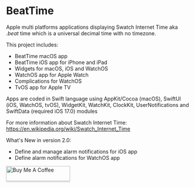 # BeatTime

Apple multi platforms applications displaying Swatch Internet Time aka *.beat* time which is a universal decimal time with no timezone.

This project includes:
- BeatTime macOS app
- BeatTime iOS app for iPhone and iPad
- Widgets for macOS, iOS and WatchOS
- WatchOS app for Apple Watch
- Complications for WatchOS
- TvOS app for Apple TV


Apps are coded in Swift language using AppKit/Cocoa (macOS), SwiftUI (iOS, WatchOS, tvOS), WidgetKit, WatchKit, ClockKit, UserNotifications and SwiftData (required iOS 17.0) modules

For more information about Swatch Internet Time:
https://en.wikipedia.org/wiki/Swatch_Internet_Time

What's New in version 2.0:
- Define and manage alarm notifications for iOS app
- Define alarm notifications for WatchOS app

<a href="https://www.buymeacoffee.com/0TC98Sk" target="_blank"><img src="https://www.buymeacoffee.com/assets/img/custom_images/orange_img.png" alt="Buy Me A Coffee" style="height: 41px !important;width: 174px !important;box-shadow: 0px 3px 2px 0px rgba(190, 190, 190, 0.5) !important;-webkit-box-shadow: 0px 3px 2px 0px rgba(190, 190, 190, 0.5) !important;" ></a>
